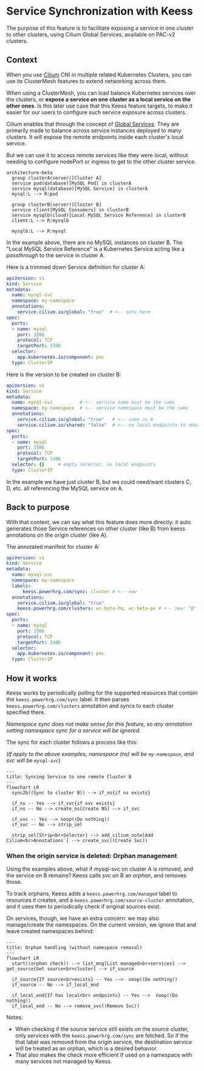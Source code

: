 # Service Synchronization with Keess

The purpose of this feature is to facilitate exposing a service in one cluster to other clusters, using Cilium Global Services, available on PAC-v2 clusters.

## Context

When you use [Cilium](https://docs.cilium.io/en/latest/overview/intro/) CNI in multiple related Kubernetes Clusters, you can use its ClusterMesh features to extend networking across them.

When using a ClusterMesh, you can load balance Kubernetes services over the clusters, or **expose a service on one cluster as a local service on the other ones**. Is this later use case that this Keess feature targets, to make it easier for our users to configure such service exposure across clusters.

Cilium enables that through the concept of [Global Services](https://docs.cilium.io/en/latest/network/clustermesh/services/#load-balancing-with-global-services). They are primarily made to balance across service instances deployed to many clusters. It will expose the remote endpoints inside each cluster's local service.

But we can use it to access remote services like they were local, without needing to configure nodePort or ingress to get to the other cluster service.

```mermaid
architecture-beta
  group clusterA(server)[Cluster A]
  service pod(database)[MySQL Pod] in clusterA
  service mysql(database)[MySQL Service] in clusterA
  mysql:L --> R:pod

  group clusterB(server)[Cluster B]
  service client[MySQL Consumers] in clusterB
  service mysqlb(cloud)[Local MySQL Service Reference] in clusterB
  client:L --> R:mysqlb

  mysqlb:L --> R:mysql
```

In the example above, there are no MySQL instances on cluster B. The "Local MySQL Service Reference" is a Kubernetes Service acting like a _passthrough_ to the service in cluster A.

Here is a trimmed down Service definition for cluster A:

```yaml
apiVersion: v1
kind: Service
metadata:
  name: mysql-svc
  namespace: my-namespace
  annotations:
    service.cilium.io/global: "true"  # <-- note here
spec:
  ports:
  - name: mysql
    port: 3306
    protocol: TCP
    targetPort: 3306
  selector:
    app.kubernetes.io/component: pxc
  type: ClusterIP
```

Here is the version to be created on cluster B:

```yaml
apiVersion: v1
kind: Service
metadata:
  name: mysql-svc          # <-- service name must be the same
  namespace: my-namespace  # <-- service namespace must be the same
  annotations:
    service.cilium.io/global: "true"   # <-- same as A
    service.cilium.io/shared: "false"  # <-- no local endpoints to share
spec:
  ports:
  - name: mysql
    port: 3306
    protocol: TCP
    targetPort: 3306
  selector: {}     # empty selector, no local endpoints
  type: ClusterIP
```

In the example we have just cluster B, but we could need/want clusters C, D, etc. all referencing the MySQL service on A.

## Back to purpose

With that context, we can say what this feature does more directly: it auto generates those Service references on other cluster (like B) from keess annotations on the origin cluster (like A).

The annotated manifest for cluster A:

```yaml
apiVersion: v1
kind: Service
metadata:
  name: mysql-svc
  namespace: my-namespace
  labels:
      keess.powerhrg.com/sync: cluster # <-- new
  annotations:
    service.cilium.io/global: "true"
    keess.powerhrg.com/clusters: wc-beta-hq, wc-beta-px # <-- new: "B" in our example
spec:
  ports:
  - name: mysql
    port: 3306
    protocol: TCP
    targetPort: 3306
  selector:
    app.kubernetes.io/component: pxc
  type: ClusterIP
```

## How it works

Keess works by periodically polling for the supported resources that contain the `keess.powerhrg.com/sync` label. It then parses `keess.powerhrg.com/clusters` annotation and syncs to each cluster specified there.

_Namespace sync does not make sense for this feature, so any annotation setting namespace sync for a service will be ignored._

The sync for each cluster follows a process like this:

(_If apply to the above examples, namespace (ns) will be `my-namespace`, and svc will be `mysql-svc`_)

```mermaid
---
title: Syncing Service to one remote Cluster B
---
flowchart LR
  sync2b((Sync to cluster B)) --> if_ns{if ns exists}

  if_ns -- Yes --> if_svc{if svc exists}
  if_ns -- No --> create_ns[Create NS] --> if_svc

  if_svc -- Yes --> noop((Do nothing))
  if_svc -- No --> strip_sel

  strip_sel[Strip<br>Selector] --> add_cilium_note[Add Cilium<br>Annotations`] --> create_svc((Create Svc))
```

### When the origin service is deleted: Orphan management

Using the examples above, what if mysql-svc on cluster A is removed, and the service on B remains? Keess calls svc on B an _orphan_, and removes those.

To track orphans, Keess adds a `keess.powerhrg.com/managed` label to resources it creates, and a  `keess.powerhrg.com/source-cluster` annotation, and it uses then to periodically check if original sources exist.

On services, though, we have an extra concern: we may also manage/create the namespaces. On the current version, we ignore that and leave created namespaces behind:

```mermaid
---
title: Orphan handling (without namespace removal)
---
flowchart LR
  start((orphan check)) --> list_mng[List managed<br>services] --> get_source[Get source<br>cluster] --> if_source

  if_source{If source<br>exists} -- Yes -->  noop((Do nothing))
  if_source -- No --> if_local_end

  if_local_end{If has local<br> endpoints} -- Yes -->  noop((Do nothing))
  if_local_end -- No --> remove_svc((Remove Svc))
```

Notes:

- When checking if the source service still exists on the source cluster, only services with the `keess.powerhrg.com/sync` are fetched. So if the that label was removed from the origin service, the destination service will be treated as an orphan, which is a desired behavior.
- That also makes the check more efficient if used on a namespace with many services not managed by Keess.
